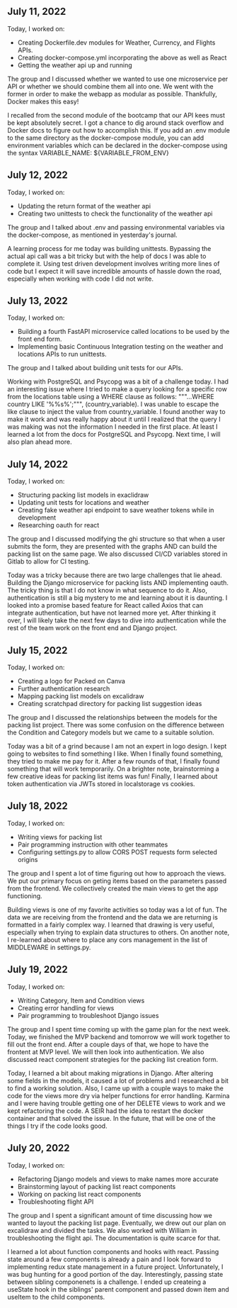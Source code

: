 ## July 11, 2022

Today, I worked on:
* Creating Dockerfile.dev modules for Weather, Currency, and Flights APIs.
* Creating docker-compose.yml incorporating the above as well as React
* Getting the weather api up and running

The group and I discussed whether we wanted to use one microservice per API or whether we should combine them all into one. We went with the former in order to make the webapp as modular as possible. Thankfully, Docker makes this easy!

I recalled from the second module of the bootcamp that our API kees must be kept absolutely secret. I got a chance to dig around stack overflow and Docker docs to figure out how to accomplish this. If you add an .env module to the same directory as the docker-compose module, you can add environment variables which can be declared in the docker-compose using the syntax VARIABLE_NAME: ${VARIABLE_FROM_ENV}


## July 12, 2022

Today, I worked on:
* Updating the return format of the weather api
* Creating two unittests to check the functionality of the weather api

The group and I talked about .env and passing environmental variables via the docker-compose, as mentioned in yesterday's journal.

A learning process for me today was building unittests. Bypassing the actual api call was a bit tricky but with the help of docs I was able to complete it. Using test driven development involves writing more lines of code but I expect it will save incredible amounts of hassle down the road, especially when working with code I did not write.


## July 13, 2022

Today, I worked on:
* Building a fourth FastAPI microservice called locations to be used by the front end form.
* Implementing basic Continuous Integration testing on the weather and locations APIs to run unittests.

The group and I talked about building unit tests for our APIs.

Working with PostgreSQL and Psycopg was a bit of a challenge today. I had an interesting issue where I tried to make a query looking for a specific row from the locations table using a WHERE clause as follows: """...WHERE country LIKE '%%s%';""", (country_variable). I was unable to escape the like clause to inject the value from country_variable. I found another way to make it work and was really happy about it until I realized that the query I was making was not the information I needed in the first place. At least I learned a lot from the docs for PostgreSQL and Psycopg. Next time, I will also plan ahead more.

## July 14, 2022

Today, I worked on:
* Structuring packing list models in exaclidraw
* Updating unit tests for locations and weather
* Creating fake weather api endpoint to save weather tokens while in development
* Researching oauth for react

The group and I discussed modifying the ghi structure so that when a user submits the form, they are presented with the graphs AND can build the packing list on the same page. We also discussed CI/CD variables stored in Gitlab to allow for CI testing.

Today was a tricky because there are two large challenges that lie ahead. Building the Django microservice for packing lists AND implementing oauth. The tricky thing is that I do not know in what sequence to do it. Also, authentication is still a big mystery to me and learning about it is daunting. I looked into a promise based feature for React called Axios that can integrate authentication, but have not learned more yet. After thinking it over, I will likely take the next few days to dive into authentication while the rest of the team work on the front end and Django project.

## July 15, 2022

Today, I worked on:
* Creating a logo for Packed on Canva
* Further authentication research
* Mapping packing list models on excalidraw
* Creating scratchpad directory for packing list suggestion ideas

The group and I discussed the relationships between the models for the packing list project. There was some confusion on the difference between the Condition and Category models but we came to a suitable solution.

Today was a bit of a grind because I am not an expert in logo design. I kept going to websites to find something I like. When I finally found something, they tried to make me pay for it. After a few rounds of that, I finally found something that will work temporarily. On a brighter note, brainstorming a few creative ideas for packing list items was fun! Finally, I learned about token authentication via JWTs stored in localstorage vs cookies. 

## July 18, 2022

Today, I worked on:
* Writing views for packing list
* Pair programming instruction with other teammates
* Configuring settings.py to allow CORS POST requests form selected origins

The group and I spent a lot of time figuring out how to approach the views. We put our primary focus on geting items based on the parameters passed from the frontend. We collectively created the main views to get the app functioning.

Building views is one of my favorite activities so today was a lot of fun. The data we are receiving from the frontend and the data we are returning is formatted in a fairly complex way. I learned that drawing is very useful, especially when trying to explain data structures to others. On another note, I re-learned about where to place any cors management in the list of MIDDLEWARE in settings.py. 

## July 19, 2022

Today, I worked on:
* Writing Category, Item and Condition views
* Creating error handling for views
* Pair programming to troubleshoot Django issues

The group and I spent time coming up with the game plan for the next week. Today, we finished the MVP backend and tomorrow we will work together to fill out the front end. After a couple days of that, we hope to have the frontent at MVP level. We will then look into authentication. We also discussed react component strategies for the packing list creation form.

Today, I learned a bit about making migrations in Django. After altering some fields in the models, it caused a lot of problems and I researched a bit to find a working solution. Also, I came up with a couple ways to make the code for the views more dry via helper functions for error handling. Karmina and I were having trouble getting one of her DELETE views to work and we kept refactoring the code. A SEIR had the idea to restart the docker container and that solved the issue. In the future, that will be one of the things I try if the code looks good.


## July 20, 2022

Today, I worked on:
* Refactoring Django models and views to make names more accurate
* Brainstorming layout of packing list react components
* Working on packing list react components
* Troubleshooting flight API

The group and I spent a significant amount of time discussing how we wanted to layout the packing list page. Eventually, we drew out our plan on excalidraw and divided the tasks. We also worked with William in troubleshooting the flight api. The documentation is quite scarce for that.

I learned a lot about function components and hooks with react. Passing state around a few components is already a pain and I look forward to implementing redux state management in a future project. Unfortunately, I was bug hunting for a good portion of the day. Interestingly, passing state between sibling componenets is a challenge. I ended up createing a useState hook in the siblings' parent component and passed down item and useItem to the child components.
